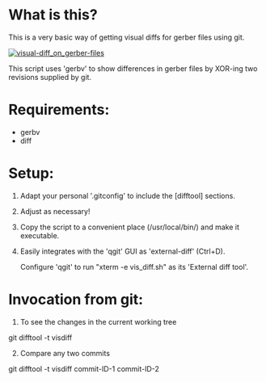
What is this?
=============

This is a very basic way of getting visual diffs for gerber files using git.

[![visual-diff_on_gerber-files](/pics/gerber-visual-diff.png)](/scripts/visual-diffs_on_gerber-files/pics/gerber-visual-diff.png)

This script uses 'gerbv' to show differences in gerber files by XOR-ing two revisions supplied by git.


Requirements:
=============

* gerbv
* diff


Setup:
======

1) Adapt your personal '.gitconfig' to include the [difftool] sections.

2) Adjust as necessary!

3) Copy the script to a convenient place (/usr/local/bin/) and make it executable.

4) Easily integrates with the 'qgit' GUI as 'external-diff' (Ctrl+D).

   Configure 'qgit' to run "xterm -e vis_diff.sh" as its 'External diff tool'. 


Invocation from git:
====================

1) To see the changes in the current working tree

git difftool -t visdiff

2) Compare any two commits

git difftool -t visdiff commit-ID-1 commit-ID-2


